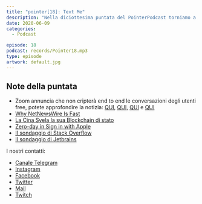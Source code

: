 ```yaml
---
title: "pointer[18]: Text Me"
description: "Nella diciottesima puntata del PointerPodcast torniamo a parlare di Immuni, con un piccolo follow up, e di Zoom. Poi analizziamo le novità della PS5, della Blockchain di stato Cinese e vi spieghiamo un bug 0-day nel Sign-In-With-Apple."
date: 2020-06-09
categories:
  - Podcast

episode: 18
podcast: records/Pointer18.mp3
type: episode
artwork: default.jpg
---
```


## Note della puntata

<!-- wp:list -->
<ul><li>Zoom annuncia che non cripterà end to end le conversazioni degli utenti free, potete approfondire la notizia: <a href="https://www.unboundtech.com/zoom-encryption-debate/?utm_source=wadi&amp;utm_medium=influencer_platform">QUI</a>, <a href="https://boingboing.net/2020/06/03/zoom-ceo-says-it-wont-encryp.html">QUI</a>, <a href="https://sneak.berlin/20200604/if-zoom-is-wrong-so-is-apple/">QUI</a> e <a href="https://www.ranzware.com/2020/06/04/the-fbi-must-be-stoked-about-zooms-encryption-policy/">QUI</a></li><li><a href="https://inessential.com/2020/05/18/why_netnewswire_is_fast">Why NetNewsWire Is Fast </a></li><li><a href="https://www.wired.it/economia/finanza/2020/05/01/cina-blockchain/">La Cina Svela la sua Blockchain di stato</a></li><li><a href="https://bhavukjain.com/blog/2020/05/30/zeroday-signin-with-apple/">Zero-day in Sign in with Apple</a></li><li><a href="https://todoist.com/showTask?id=3930734699&amp;sync_id=3930734699"></a><a href="https://stackoverflow.blog/2020/05/27/2020-stack-overflow-developer-survey-results/">Il sondaggio di Stack Overflow</a></li><li><a href="https://todoist.com/showTask?id=3971997014&amp;sync_id=3971997014"></a><a href="https://www.jetbrains.com/lp/devecosystem-2020/?utm_source=email&amp;utm_medium=email&amp;utm_campaign=devecosystem-2020&amp;mkt_tok=eyJpIjoiT0RJNU1EWm1aREZsTnpJeiIsInQiOiJnb0pMdnZ1ditYU2NNRVlpT0J3RHpIVXA3Y2xNbXZNUW5qUzB4OVFZanJEMDRHaU1pZWxleXh1cGhTY2RyMExPM25ZMTZyMURLbVRIanFwZXNTSE5YQ29SRlF2cER3V1hqdVZPdkdiVXh5aFBHWUNlSGVYR1EzaitDeXd6b3lYViJ9">Il sondaggio di Jetbrains</a></li></ul>
<!-- /wp:list -->

I nostri contatti:

- [Canale Telegram](https://t.me/PointerPodcast)
- [Instagram](https://www.instagram.com/pointerpodcast/)
- [Facebook](https://www.facebook.com/pointerPodcast/)
- [Twitter](https://twitter.com/PointerPodcast)
- [Mail](info@pointerpodcast.it)
- [Twitch](https://www.twitch.tv/pointerpodcast)

